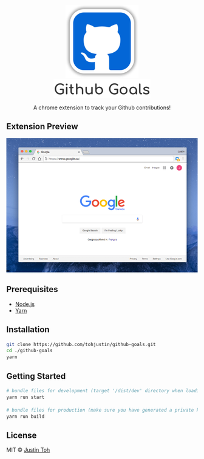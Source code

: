 <p align="center">
  <a href="https://chrome.google.com/webstore/detail/github-goals/pchnbdedipdodklgoojebccbjkeoaakd" target="_blank"><img height="192px" src="./readme/extension_logo.png"></a>
  <br>
  <a href="https://chrome.google.com/webstore/detail/github-goals/pchnbdedipdodklgoojebccbjkeoaakd" target="_blank"><img height="50" src="./readme/extension_name.png"></a>
</p>
<p align="center">
  <span>
    A chrome extension to track your Github contributions!
  </span>
</p>

## Extension Preview
<img src="./readme/preview.gif">

## Prerequisites

- [Node.js](https://nodejs.org/en/download/)
- [Yarn](https://yarnpkg.com/en/docs/install#mac-tab)

## Installation

``` bash
git clone https://github.com/tohjustin/github-goals.git
cd ./github-goals
yarn
```

## Getting Started

``` bash
# bundle files for development (target '/dist/dev' directory when loading the unpacked extension)
yarn run start

# bundle files for production (make sure you have generated a private key 'mykey.pem' beforehand)
yarn run build
```

## License

MIT © [Justin Toh](https://github.com/tohjustin)
